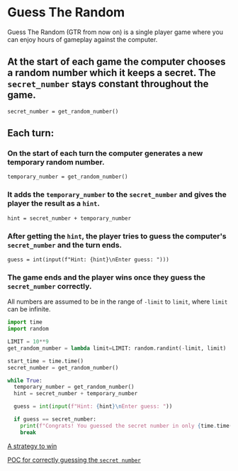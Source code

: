 # Guess The Random

Guess The Random (GTR from now on) is a single player game where you can enjoy hours of gameplay against the computer.

## At the start of each game the computer chooses a random number which it keeps a secret. The `secret_number` stays constant throughout the game.

`secret_number = get_random_number()`

## Each turn:

### On the start of each turn the computer generates a new temporary random number.

`temporary_number = get_random_number()`

### It adds the `temporary_number` to the `secret_number` and gives the player the result as a `hint`.

`hint = secret_number + temporary_number`

### After getting the `hint`, the player tries to guess the computer's `secret_number` and the turn ends.

`guess = int(input(f"Hint: {hint}\nEnter guess: ")))`

### The game ends and the player wins once they guess the `secret_number` correctly. 

All numbers are assumed to be in the range of `-limit` to `limit`, where `limit` can be infinite.

```python
import time
import random

LIMIT = 10**9
get_random_number = lambda limit=LIMIT: random.randint(-limit, limit)

start_time = time.time()
secret_number = get_random_number()

while True:
  temporary_number = get_random_number()
  hint = secret_number + temporary_number

  guess = int(input(f"Hint: {hint}\nEnter guess: "))

  if guess == secret_number:
    print(f"Congrats! You guessed the secret number in only {time.time() - start_time} seconds!")
    break
```

[A strategy to win](SOLUTION.md)

[POC for correctly guessing the `secret number`](guess_the_random.py)
